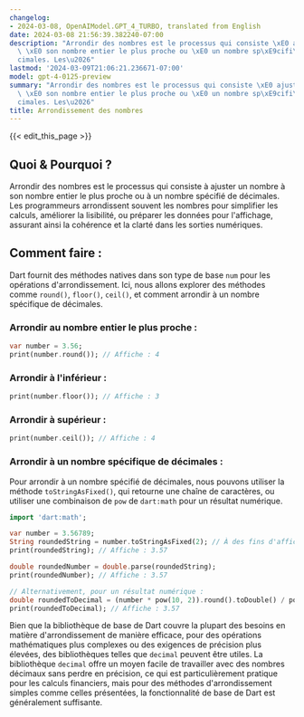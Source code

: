 ```yaml
---
changelog:
- 2024-03-08, OpenAIModel.GPT_4_TURBO, translated from English
date: 2024-03-08 21:56:39.382240-07:00
description: "Arrondir des nombres est le processus qui consiste \xE0 ajuster un nombre\
  \ \xE0 son nombre entier le plus proche ou \xE0 un nombre sp\xE9cifi\xE9 de d\xE9\
  cimales. Les\u2026"
lastmod: '2024-03-09T21:06:21.236671-07:00'
model: gpt-4-0125-preview
summary: "Arrondir des nombres est le processus qui consiste \xE0 ajuster un nombre\
  \ \xE0 son nombre entier le plus proche ou \xE0 un nombre sp\xE9cifi\xE9 de d\xE9\
  cimales. Les\u2026"
title: Arrondissement des nombres
---
```


{{< edit_this_page >}}

## Quoi & Pourquoi ?

Arrondir des nombres est le processus qui consiste à ajuster un nombre à son nombre entier le plus proche ou à un nombre spécifié de décimales. Les programmeurs arrondissent souvent les nombres pour simplifier les calculs, améliorer la lisibilité, ou préparer les données pour l'affichage, assurant ainsi la cohérence et la clarté dans les sorties numériques.

## Comment faire :

Dart fournit des méthodes natives dans son type de base `num` pour les opérations d'arrondissement. Ici, nous allons explorer des méthodes comme `round()`, `floor()`, `ceil()`, et comment arrondir à un nombre spécifique de décimales.

### Arrondir au nombre entier le plus proche :

```dart
var number = 3.56;
print(number.round()); // Affiche : 4
```

### Arrondir à l'inférieur :

```dart
print(number.floor()); // Affiche : 3
```

### Arrondir à supérieur :

```dart
print(number.ceil()); // Affiche : 4
```

### Arrondir à un nombre spécifique de décimales :

Pour arrondir à un nombre spécifié de décimales, nous pouvons utiliser la méthode `toStringAsFixed()`, qui retourne une chaîne de caractères, ou utiliser une combinaison de `pow` de `dart:math` pour un résultat numérique.

```dart
import 'dart:math';

var number = 3.56789;
String roundedString = number.toStringAsFixed(2); // À des fins d'affichage
print(roundedString); // Affiche : 3.57

double roundedNumber = double.parse(roundedString);
print(roundedNumber); // Affiche : 3.57

// Alternativement, pour un résultat numérique :
double roundedToDecimal = (number * pow(10, 2)).round().toDouble() / pow(10, 2);
print(roundedToDecimal); // Affiche : 3.57
```

Bien que la bibliothèque de base de Dart couvre la plupart des besoins en matière d'arrondissement de manière efficace, pour des opérations mathématiques plus complexes ou des exigences de précision plus élevées, des bibliothèques telles que `decimal` peuvent être utiles. La bibliothèque `decimal` offre un moyen facile de travailler avec des nombres décimaux sans perdre en précision, ce qui est particulièrement pratique pour les calculs financiers, mais pour des méthodes d'arrondissement simples comme celles présentées, la fonctionnalité de base de Dart est généralement suffisante.
